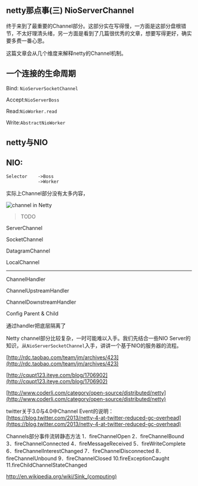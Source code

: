netty那点事(三) NioServerChannel
--------
终于来到了最重要的Channel部分。这部分实在写得慢，一方面是这部分盘根错节，不太好理清头绪，另一方面是看到了几篇很优秀的文章，想要写得更好，确实要多费一番心思。

这篇文章会从几个维度来解释netty的Channel机制。

## 一个连接的生命周期

Bind: `NioServerSocketChannel`

Accept:`NioServerBoss`

Read:`NioWorker.read`

Write:`AbstractNioWorker`

## netty与NIO

## NIO:

	Selector	->Boss
			  	->Worker


实际上Channel部分没有太多内容，

![channel in Netty][1]

>TODO

ServerChannel

SocketChannel

DatagramChannel

LocalChannel

----------

ChannelHandler

ChannelUpstreamHandler

ChannelDownstreamHandler

Config Parent & Child

通过handler把底层隔离了

Netty channel部分比较复杂，一时可能难以入手。我们先结合一些NIO Server的知识，从`NioServerSocketChannel`入手，讲讲一个基于NIO的服务器的流程。

[http://rdc.taobao.com/team/jm/archives/423](http://rdc.taobao.com/team/jm/archives/423)

[http://cqupt123.iteye.com/blog/1706902](http://cqupt123.iteye.com/blog/1706902)

[http://www.coderli.com/category/open-source/distributed/netty](http://www.coderli.com/category/open-source/distributed/netty)

twitter关于3.0与4.0中Channel Event的说明：
[https://blog.twitter.com/2013/netty-4-at-twitter-reduced-gc-overhead](https://blog.twitter.com/2013/netty-4-at-twitter-reduced-gc-overhead)

  [1]: http://static.oschina.net/uploads/space/2013/0929/174705_47Rr_190591.png
  
Channels部分事件流转静态方法
1．fireChannelOpen 2．fireChannelBound 3．fireChannelConnected 4．fireMessageReceived 5．fireWriteComplete 6．fireChannelInterestChanged
7．fireChannelDisconnected 8．fireChannelUnbound 9．fireChannelClosed 10.fireExceptionCaught 11.fireChildChannelStateChanged


http://en.wikipedia.org/wiki/Sink_(computing)